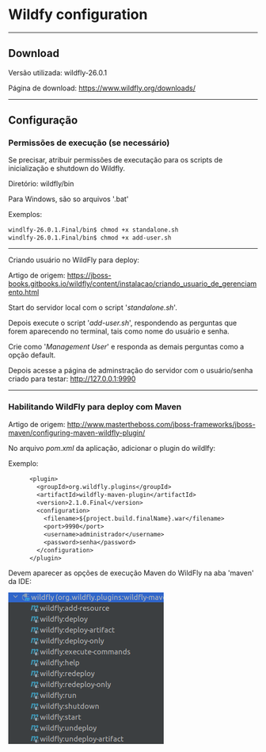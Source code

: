 # Wildfy configuration

---

## Download

Versão utilizada: wildfly-26.0.1

Página de download: https://www.wildfly.org/downloads/

---

## Configuração

### Permissões de execução (se necessário)

Se precisar, atribuir permissões de executação para os scripts de inicialização e shutdown do Wildfly.

Diretório: wildfly/bin

Para Windows, são so arquivos '.bat'

Exemplos: 

```
windlfy-26.0.1.Final/bin$ chmod +x standalone.sh
windlfy-26.0.1.Final/bin$ chmod +x add-user.sh 
```

---

Criando usuário no WildFly para deploy:

Artigo de origem: https://jboss-books.gitbooks.io/wildfly/content/instalacao/criando_usuario_de_gerenciamento.html

Start do servidor local com o script '_standalone.sh_'.

Depois execute o script '_add-user.sh_', respondendo as perguntas que forem aparecendo no terminal, tais como nome do usuário e senha.

Crie como '_Management User_' e responda as demais perguntas como a opção default.

Depois acesse a página de adminstração do servidor com o usuário/senha criado para testar: http://127.0.0.1:9990

---

### Habilitando WildFly para deploy com Maven 

Artigo de origem: http://www.mastertheboss.com/jboss-frameworks/jboss-maven/configuring-maven-wildfly-plugin/

No arquivo _pom.xml_ da aplicação, adicionar o plugin do wildlfy:

Exemplo:

```
      <plugin>
        <groupId>org.wildfly.plugins</groupId>
        <artifactId>wildfly-maven-plugin</artifactId>
        <version>2.1.0.Final</version>
        <configuration>
          <filename>${project.build.finalName}.war</filename>
          <port>9990</port>
          <username>administrador</username>
          <password>senha</password>
        </configuration>
      </plugin>
```

Devem aparecer as opções de execução Maven do WildFly na aba 'maven' da IDE:

![alt text](images/wildfly-maven-launchers.png "Wildfly Maven launchers")
